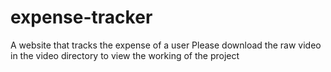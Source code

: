 # expense-tracker
A website that tracks the expense of a user
Please download the raw video in the video directory to view the working of the project
